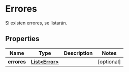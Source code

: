 

# Errores

Si existen errores, se listarán.

## Properties

| Name | Type | Description | Notes |
|------------ | ------------- | ------------- | -------------|
|**errores** | [**List&lt;Error&gt;**](Error.md) |  |  [optional] |



